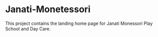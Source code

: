 # Janati-Monetessori
This project contains the landing home page for Janati Monessori Play School and Day Care.

